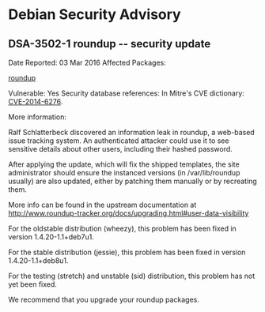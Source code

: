 
Debian Security Advisory
========================


DSA-3502-1 roundup -- security update
-------------------------------------



Date Reported:
03 Mar 2016
Affected Packages:

[roundup](https://packages.debian.org/src:roundup)

Vulnerable:
Yes
Security database references:
In Mitre's CVE dictionary: [CVE-2014-6276](https://security-tracker.debian.org/tracker/CVE-2014-6276).  

More information:

Ralf Schlatterbeck discovered an information leak in roundup, a
web-based issue tracking system. An authenticated attacker could use it
to see sensitive details about other users, including their hashed
password.


After applying the update, which will fix the shipped templates, the
site administrator should ensure the instanced versions (in
/var/lib/roundup usually) are also updated, either by patching them
manually or by recreating them.


More info can be found in the upstream documentation at
<http://www.roundup-tracker.org/docs/upgrading.html#user-data-visibility>


For the oldstable distribution (wheezy), this problem has been fixed
in version 1.4.20-1.1+deb7u1.


For the stable distribution (jessie), this problem has been fixed in
version 1.4.20-1.1+deb8u1.


For the testing (stretch) and unstable (sid) distribution, this problem has not
yet been fixed.


We recommend that you upgrade your roundup packages.





